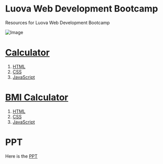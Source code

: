 # Luova Web Development Bootcamp
Resources for Luova Web Development Bootcamp

![Image](https://user-images.githubusercontent.com/56690856/128362286-8f31de74-2507-44ea-b700-8f18a3f20950.jpg)

# [Calculator](https://github.com/Sapna2001/LuovaWebDevelopmentBootcamp/tree/master/Calculator)
1. [HTML](https://github.com/Sapna2001/LuovaWebDevelopmentBootcamp/blob/master/Calculator/calculator.html)
2. [CSS](https://github.com/Sapna2001/LuovaWebDevelopmentBootcamp/blob/master/Calculator/calculator.css)
3. [JavaScript](https://github.com/Sapna2001/LuovaWebDevelopmentBootcamp/blob/master/Calculator/calculator.js)

# [BMI Calculator](https://github.com/Sapna2001/LuovaWebDevelopmentBootcamp/tree/master/BMICalculator)
1. [HTML](https://github.com/Sapna2001/LuovaWebDevelopmentBootcamp/blob/master/BMICalculator/BMICalculator.html)
2. [CSS](https://github.com/Sapna2001/LuovaWebDevelopmentBootcamp/blob/master/BMICalculator/BMICalculator.css)
3. [JavaScript](https://github.com/Sapna2001/LuovaWebDevelopmentBootcamp/blob/master/BMICalculator/BMICalculator.js)

# PPT
Here is the [PPT](https://www.canva.com/design/DAEmPFgDwnw/TVErJVfKJe4k9H8sSjnTYQ/view?utm_content=DAEmPFgDwnw&utm_campaign=designshare&utm_medium=link&utm_source=sharebutton)
